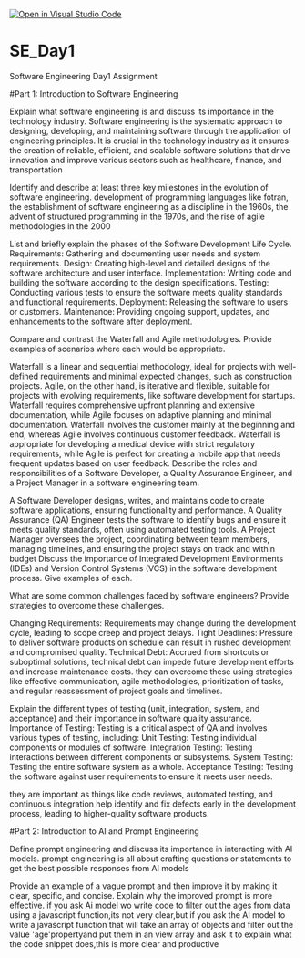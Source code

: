 [![Open in Visual Studio Code](https://classroom.github.com/assets/open-in-vscode-2e0aaae1b6195c2367325f4f02e2d04e9abb55f0b24a779b69b11b9e10269abc.svg)](https://classroom.github.com/online_ide?assignment_repo_id=15571307&assignment_repo_type=AssignmentRepo)
# SE_Day1
Software Engineering Day1 Assignment

#Part 1: Introduction to Software Engineering

Explain what software engineering is and discuss its importance in the technology industry.
Software engineering is the systematic approach to designing, developing, and maintaining software through the application of engineering principles. It is crucial in the technology industry as it ensures the creation of reliable, efficient, and scalable software solutions that drive innovation and improve various sectors such as healthcare, finance, and transportation 

Identify and describe at least three key milestones in the evolution of software engineering.
 development of programming languages like fotran, the establishment of software engineering as a discipline in the 1960s, the advent of structured programming in the 1970s, and the rise of agile methodologies in the 2000

List and briefly explain the phases of the Software Development Life Cycle.
Requirements: Gathering and documenting user needs and system requirements.
  Design: Creating high-level and detailed designs of the software architecture and user interface.
 Implementation: Writing code and building the software according to the design specifications.
 Testing: Conducting various tests to ensure the software meets quality standards and functional requirements.
  Deployment: Releasing the software to users or customers.
  Maintenance: Providing ongoing support, updates, and enhancements to the software after deployment.


Compare and contrast the Waterfall and Agile methodologies. Provide examples of scenarios where each would be appropriate.

Waterfall is a linear and sequential methodology, ideal for projects with well-defined requirements and minimal expected changes, such as construction projects. Agile, on the other hand, is iterative and flexible, suitable for projects with evolving requirements, like software development for startups. Waterfall requires comprehensive upfront planning and extensive documentation, while Agile focuses on adaptive planning and minimal documentation. Waterfall involves the customer mainly at the beginning and end, whereas Agile involves continuous customer feedback. Waterfall is appropriate for developing a medical device with strict regulatory requirements, while Agile is perfect for creating a mobile app that needs frequent updates based on user feedback.
Describe the roles and responsibilities of a Software Developer, a Quality Assurance Engineer, and a Project Manager in a software engineering team.

A Software Developer designs, writes, and maintains code to create software applications, ensuring functionality and performance. A Quality Assurance (QA) Engineer tests the software to identify bugs and ensure it meets quality standards, often using automated testing tools. A Project Manager oversees the project, coordinating between team members, managing timelines, and ensuring the project stays on track and within budget
Discuss the importance of Integrated Development Environments (IDEs) and Version Control Systems (VCS) in the software development process. Give examples of each.


What are some common challenges faced by software engineers? Provide strategies to overcome these challenges.

Changing Requirements: Requirements may change during the development cycle, leading to scope creep and project delays.
 Tight Deadlines: Pressure to deliver software products on schedule can result in rushed development and compromised quality.
 Technical Debt: Accrued from shortcuts or suboptimal solutions, technical debt can impede future development efforts and increase maintenance costs.
they can overcome these using strategies like effective communication, agile methodologies, prioritization of tasks, and regular reassessment of project goals and timelines.

Explain the different types of testing (unit, integration, system, and acceptance) and their importance in software quality assurance.
 Importance of Testing: Testing is a critical aspect of QA and involves various types of testing, including:
   Unit Testing: Testing individual components or modules of software.
 Integration Testing: Testing interactions between different components or subsystems.
 System Testing: Testing the entire software system as a whole.
 Acceptance Testing: Testing the software against user requirements to ensure it meets user needs.

they are important as things like code reviews, automated testing, and continuous integration help identify and fix defects early in the development process, leading to higher-quality software products.

#Part 2: Introduction to AI and Prompt Engineering


Define prompt engineering and discuss its importance in interacting with AI models.
prompt engineering is all about crafting questions or statements to get the best possible responses from AI models

Provide an example of a vague prompt and then improve it by making it clear, specific, and concise. Explain why the improved prompt is more effective.
if you ask Ai model wo write code to filter out the ages from data using a javascript function,its not very clear,but if you ask the AI model to write a javascript function that will take an array of objects and filter out the value 'age'propertyand put them in an view array and ask it to explain what the code snippet does,this is more clear and productive
